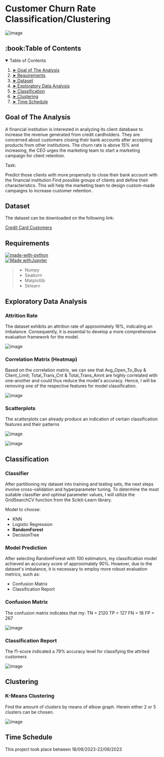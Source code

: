 # Customer Churn Rate Classification/Clustering


![image](https://github.com/JonathanRabbi/Credit-Card-Attrition/assets/135423708/6c25eeb3-20bc-431e-a3ca-9673e5b088b3)


<h2 id="table-of-contents">:book:Table of Contents</h2>
<details open="open">
  <summary>Table of Contents</summary>
<ol>
<li><a href="#Goal-of-the-Analysis"> ➤ Goal of The Analysis</a></li>
<li><a href="#Requirements"> ➤ Requirements</a></li>
<li><a href="#Dataset"> ➤ Dataset</a></li>
<li><a href="#Exploratory-Data-Analysis"> ➤ Exploratory Data Analysis</a></li>
<li><a href="#Classification"> ➤ Classification</a></li>
<li><a href="#Clustering"> ➤ Clustering</a></li>
<li><a href="#Time-Schedule"> ➤ Time Schedule</a></li>
</ol>
</details>

## Goal of The Analysis
A financial institution is interested in analyzing its client database to increase the revenue generated from credit cardholders. They are concerned about customers closing their bank accounts after accepting products from other institutions.
The churn rate is above 15% and increasing, the CEO urges the marketing team to start a marketing campaign for client retention.

Task:

Predict those clients with more propensity to close their bank account with the financial institution
Find possible groups of clients and define their characteristics. This will help the marketing team to design custom-made campaigns to increase customer retention.

## Dataset
The dataset can be downloaded on the following link:

[Credit Card Customers](https://www.kaggle.com/sakshigoyal7/credit-card-customers)

## Requirements
[![made-with-python](https://img.shields.io/badge/Made%20with-Python-1f425f.svg)](https://www.python.org/) <br>
[![Made withJupyter](https://img.shields.io/badge/Made%20with-Jupyter-orange?style=for-the-badge&logo=Jupyter)](https://jupyter.org/try) <br>

> - Numpy
> - Seaborn
> - Matplotlib
> - Sklearn

## Exploratory Data Analysis
### Attrition Rate
The dataset exhibits an attrition rate of approximately 16%, indicating an imbalance. Consequently, it is essential to develop a more comprehensive evaluation framework for the model.

![image](https://github.com/JonathanRabbi/Credit-Card-Attrition/assets/135423708/f61edc5b-efcd-4fba-95f8-38f91e2cd6f1)


### Correlation Matrix (Heatmap)
Based on the correlation matrix, we can see that Avg_Open_To_Buy & Client_Limit; Total_Trans_Cnt & Total_Trans_Amnt  are highly correlated with one-another and could thus reduce the model's accuracy.
Hence, I will be removing one of the respective features for model classification.

![image](https://github.com/JonathanRabbi/Credit-Card-Attrition/assets/135423708/f73f5a94-9ab9-4706-843a-a3e19f8f6958)

### Scatterplots
The scatterplots can already produce an indication of certain classification features and their patterns

![image](https://github.com/JonathanRabbi/Credit-Card-Attrition/assets/135423708/476b24f7-8606-4c6f-9ce2-fba28aedfbbc)

![image](https://github.com/JonathanRabbi/Credit-Card-Attrition/assets/135423708/2e83ac43-b690-4c48-806d-7731cde5eac1)

## Classification
### Classifier
After partitioning my dataset into training and testing sets, the next steps involve cross-validation and hyperparameter tuning. To determine the most suitable classifier and optimal parameter values, I will utilize the GridSearchCV function from the Scikit-Learn library.

Model to choose:
- KNN
- Logistic Regression
- <b>RandomForest</b>
- DecisionTree

### Model Prediction
After selecting RandomForest with 100 estimators, my classification model achieved an accuracy score of approximately 90%. However, due to the dataset's imbalance, it is necessary to employ more robust evaluation metrics, such as:

- Confusion Matrix
- Classification Report

### Confusion Matrix
The confusion matrix indicates that my:
TN = 2120
TP = 127
FN = 18
FP = 267

![image](https://github.com/JonathanRabbi/Credit-Card-Attrition/assets/135423708/b923b6a1-4981-4040-8a7d-e179e072eaba)


### Classification Report
The f1-score indicated a 79% accuracy level for classifying the attrited customers

![image](https://github.com/JonathanRabbi/Credit-Card-Attrition/assets/135423708/c9a06e41-c4dc-4c07-839d-30d12be184c9)

## Clustering
### K-Means Clustering
Find the amount of clusters by means of elbow graph. Herein either 2 or 5 clusters can be chosen.

![image](https://github.com/JonathanRabbi/Credit-Card-Attrition/assets/135423708/e065b38c-5c37-4b2d-b653-645ea2307120)


## Time Schedule
This project took place between 18/09/2023-22/09/2023















